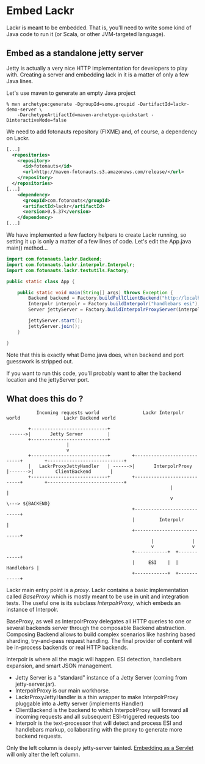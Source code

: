 Embed Lackr
===========

Lackr is meant to be embedded. That is, you'll need to write some kind of Java code to run it (or Scala, or other
JVM-targeted language).

Embed as a standalone jetty server
----------------------------------

Jetty is actually a very nice HTTP implementation for developers to play with. Creating a server and embedding lack
in it is a matter of only a few Java lines.

Let's use maven to generate an empty Java project

```
% mvn archetype:generate -DgroupId=some.groupid -DartifactId=lackr-demo-server \
    -DarchetypeArtifactId=maven-archetype-quickstart -DinteractiveMode=false
```

We need to add fotonauts repository (FIXME) and, of course, a dependency on Lackr.

```xml
[...]
  <repositories>
    <repository>
      <id>fotonauts</id>
      <url>http://maven-fotonauts.s3.amazonaws.com/release/</url>
    </repository>
  </repositories>
[...]
    <dependency>
      <groupId>com.fotonauts</groupId>
      <artifactId>lackr</artifactId>
      <version>0.5.37</version>
    </dependency>
[...]
```

We have implemented a few factory helpers to create Lackr running, so setting it up 
is only a matter of a few lines of code. Let's edit the App.java main() method...

```java
import com.fotonauts.lackr.Backend;
import com.fotonauts.lackr.interpolr.Interpolr;
import com.fotonauts.lackr.testutils.Factory;

public static class App {

    public static void main(String[] args) throws Exception {
        Backend backend = Factory.buildFullClientBackend("http://localhost/~kali/lackr-examples/", null);
        Interpolr interpolr = Factory.buildInterpolr("handlebars esi");
        Server jettyServer = Factory.buildInterpolrProxyServer(interpolr, backend, 8000);

        jettyServer.start();
        jettyServer.join();
    }

}
```

Note that this is exactly what Demo.java does, when backend and port guesswork is stripped out.

If you want to run this code, you'll probably want to alter the backend location and the jettyServer port.

What does this do ?
-------------------

```
           Incoming requests world                Lackr Interpolr world                Lackr Backend world

        +----------------------------+
 ------>|       Jetty Server         |
        +----------------------------+
                      |
                      v
        +----------------------------+        +----------------------------+        +----------------------------+
        |   LackrProxyJettyHandler   | ------>|       InterpolrProxy       |------->|        ClientBackend       |
        +----------------------------+        +----------------------------+        +----------------------------+
                                                            |                                      |
                                                            v                                      \---> ${BACKEND}
                                              +----------------------------+
                                              |         Interpolr          |
                                              +----------------------------+
                                                     |              |
                                                     v              v
                                              +------------+  +------------+
                                              |     ESI    |  | Handlebars |
                                              +------------+  +------------+

```

Lackr main entry point is a _proxy_. Lackr contains a basic implementation called _BaseProxy_ which is mostly meant 
to be use in unit and integration tests. The useful one is its subclass _InterpolrProxy_, which embeds an instance of
Interpolr.

BaseProxy, as well as InterpolrProxy delegates all HTTP queries to one or several backends server through the
composable Backend abstraction. Composing Backend allows to build complex scenarios like hashring based sharding,
try-and-pass request handling. The final provider of content will be in-process backends or real HTTP backends.

Interpolr is where all the magic will happen. ESI detection, handlebars expansion, and smart JSON management.

- Jetty Server is a "standard" instance of a Jetty Server (coming from jetty-server.jar).
- InterpolrProxy is our main workhorse.
- LackrProxyJettyHandler is a thin wrapper to make InterpolrProxy pluggable into a Jetty server (implements Handler)
- ClientBackend is the backend to which InterpolrProxy will forward all incoming requests and all subsequent
  ESI-triggered requests too
- Interpolr is the text-processor that will detect and process ESI and handlebars markup, collaborating with the proxy
  to generate more backend requests.

Only the left column is deeply jetty-server tainted. [Embedding as a Servlet](servlet.md) will only alter the left
column.


